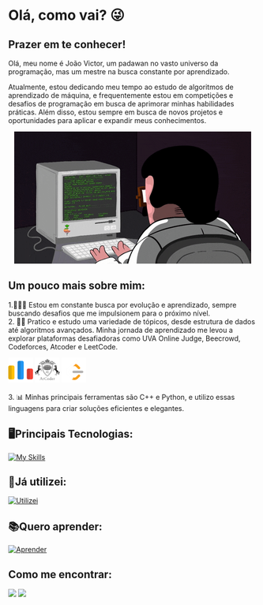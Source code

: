 # Olá, como vai? 😜
   
## Prazer em te conhecer!

Olá, meu nome é João Victor, um padawan no vasto universo da programação, mas um mestre na busca constante por aprendizado.

Atualmente, estou dedicando meu tempo ao estudo de algoritmos de aprendizado de máquina, e frequentemente estou em competições e desafios de programação em busca de aprimorar minhas habilidades práticas. Além disso, estou sempre em busca de novos projetos e oportunidades para aplicar e expandir meus conhecimentos.

<p align="center">
<img src="PGIF.gif" alt="animated" />
</p>

## Um pouco mais sobre mim:

1.👨🏻‍🎓 Estou em constante busca por evolução e aprendizado, sempre buscando desafios que me impulsionem para o próximo nível.
</br>
2. 💪🏼 Pratico e estudo uma variedade de tópicos, desde estrutura de dados até algoritmos avançados. Minha jornada de aprendizado me levou a explorar plataformas desafiadoras como UVA Online Judge, Beecrowd, Codeforces, Atcoder e LeetCode.
<div>
<a href="https://codeforces.com/profile/Portin" target ="_blank">
<img src="https://github.com/Joao-vpf/Joao-vpf/blob/main/codeforces.png"   width="50" height="50"alt="Codeforces"/></a>
<a href="https://atcoder.jp/users/Portin" target ="_blank">
<img src="https://github.com/Joao-vpf/Joao-vpf/blob/main/atcoder.png" width="50" height="50" alt="Atcoder"/></a>
<a href="https://leetcode.com/Portin/" target ="_blank">
<img src="https://github.com/Joao-vpf/Joao-vpf/blob/main/letcode.png" width="50" height="50" alt="LeetCode"/></a>
</div>
</br>
3. 📊 Minhas principais ferramentas são C++ e Python, e utilizo essas linguagens para criar soluções eficientes e elegantes.
</br>

## 🖥️Principais Tecnologias:
[![My Skills](https://skillicons.dev/icons?i=cpp,c,python,postgres,mysql,js,css,html&theme=dark)](https://skillicons.dev)

## 📖Já utilizei:
[![Utilizei](https://skillicons.dev/icons?i=rust,java,lua,docker&theme=dark)](https://skillicons.dev)

## 📚Quero aprender:
[![Aprender](https://skillicons.dev/icons?i=ruby,cloudflare,cs&theme=dark)](https://skillicons.dev)

## Como me encontrar:
<div>
<a href="mailto:joaovictorpf719@gmail.com">
<img src="https://img.shields.io/badge/Gmail-D14836?style=for-the-badge&logo=gmail&logoColor=white" target="alvo"/></a>
<a href="https://www.linkedin.com/in/jo%C3%A3o-victor-porto-fernandes-1b938a231" target="alvo"><img src="https://img.shields.io/badge/LinkedIn-0077B5?style=for-the-badge&logo=linkedin&logoColor=white" target="alvo"/></a>
</div>       
